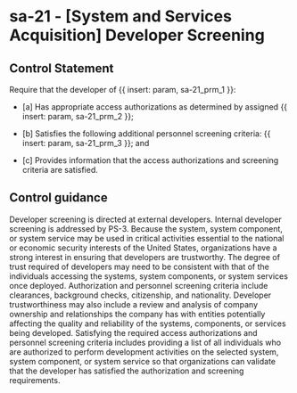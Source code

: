 # sa-21 - \[System and Services Acquisition\] Developer Screening

## Control Statement

Require that the developer of {{ insert: param, sa-21_prm_1 }}:

- \[a\] Has appropriate access authorizations as determined by assigned {{ insert: param, sa-21_prm_2 }};

- \[b\] Satisfies the following additional personnel screening criteria: {{ insert: param, sa-21_prm_3 }}; and

- \[c\] Provides information that the access authorizations and screening criteria are satisfied.

## Control guidance

Developer screening is directed at external developers. Internal developer screening is addressed by PS-3. Because the system, system component, or system service may be used in critical activities essential to the national or economic security interests of the United States, organizations have a strong interest in ensuring that developers are trustworthy. The degree of trust required of developers may need to be consistent with that of the individuals accessing the systems, system components, or system services once deployed. Authorization and personnel screening criteria include clearances, background checks, citizenship, and nationality. Developer trustworthiness may also include a review and analysis of company ownership and relationships the company has with entities potentially affecting the quality and reliability of the systems, components, or services being developed. Satisfying the required access authorizations and personnel screening criteria includes providing a list of all individuals who are authorized to perform development activities on the selected system, system component, or system service so that organizations can validate that the developer has satisfied the authorization and screening requirements.
